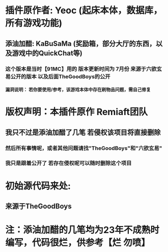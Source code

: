 # 插件原作者: Yeoc (起床本体，数据库，所有游戏功能)
## 添油加醋: KaBuSaMa (奖励箱，部分大厅的东西，以及游戏中的QuickChat等)
### 这个版本是当时【91MC】用的 版本更新时间为 7月份 来源于六欲玄易公开的版本 以及后面TheGoodBoys的公开
#### 漏洞说明： 若你要使用/参考，该游戏本体中存在刷物品问题，需自己修复

# 版权声明：本插件原作 Remiaft团队
## 我只不过是添油加醋了几笔 若侵权该项目将直接删除
### 然后所有事情呢，或者其他问题请找"TheGoodBoys"和"六欲玄易"
### 我只是跟着公开了 若存在侵权呢可以随时删除这个项目

# 初始源代码来处:
## 来源于TheGoodBoys

# 注：添油加醋的几笔均为23年不成熟时编写，代码很烂，供参考【烂 勿喷】
